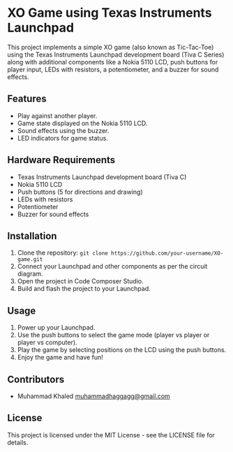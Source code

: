 # XO Game using Texas Instruments Launchpad

This project implements a simple XO game (also known as Tic-Tac-Toe) using the Texas Instruments Launchpad development board (Tiva C Series) along with additional components like a Nokia 5110 LCD, push buttons for player input, LEDs with resistors, a potentiometer, and a buzzer for sound effects.

## Features
- Play against another player.
- Game state displayed on the Nokia 5110 LCD.
- Sound effects using the buzzer.
- LED indicators for game status.

## Hardware Requirements
- Texas Instruments Launchpad development board (Tiva C)
- Nokia 5110 LCD
- Push buttons (5 for directions and drawing)
- LEDs with resistors
- Potentiometer
- Buzzer for sound effects

## Installation
1. Clone the repository: `git clone https://github.com/your-username/XO-game.git`
2. Connect your Launchpad and other components as per the circuit diagram.
3. Open the project in Code Composer Studio.
4. Build and flash the project to your Launchpad.

## Usage
1. Power up your Launchpad.
2. Use the push buttons to select the game mode (player vs player or player vs computer).
3. Play the game by selecting positions on the LCD using the push buttons.
4. Enjoy the game and have fun!

## Contributors
- Muhammad Khaled <muhammadhaggagg@gmail.com>

## License
This project is licensed under the MIT License - see the LICENSE file for details.
